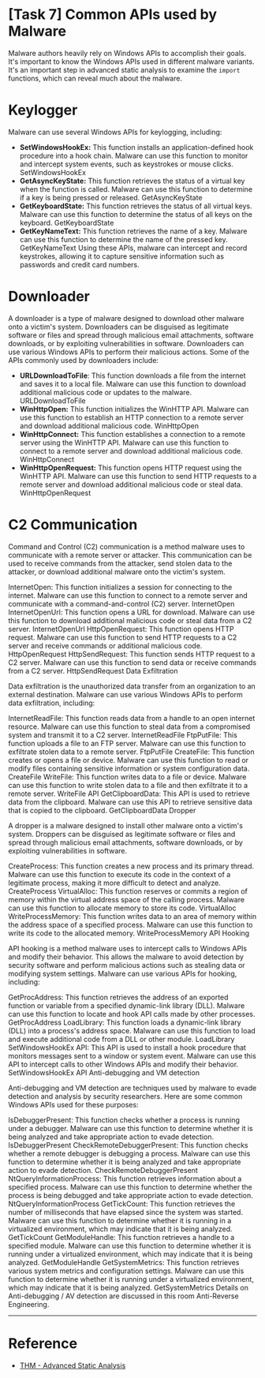 # [Task 7] Common APIs used by Malware
Malware authors heavily rely on Windows APIs to accomplish their goals. It's important to know the Windows APIs used in different malware variants. It's an important step in advanced static analysis to examine the `import` functions, which can reveal much about the malware.

# Keylogger

Malware can use several Windows APIs for keylogging, including:

- **SetWindowsHookEx:** This function installs an application-defined hook procedure into a hook chain. Malware can use this function to monitor and intercept system events, such as keystrokes or mouse clicks. SetWindowsHookEx
- **GetAsyncKeyState:** This function retrieves the status of a virtual key when the function is called. Malware can use this function to determine if a key is being pressed or released. GetAsyncKeyState
- **GetKeyboardState:** This function retrieves the status of all virtual keys. Malware can use this function to determine the status of all keys on the keyboard. GetKeyboardState
- **GetKeyNameText:** This function retrieves the name of a key. Malware can use this function to determine the name of the pressed key. GetKeyNameText
Using these APIs, malware can intercept and record keystrokes, allowing it to capture sensitive information such as passwords and credit card numbers.

# Downloader

A downloader is a type of malware designed to download other malware onto a victim's system. Downloaders can be disguised as legitimate software or files and spread through malicious email attachments, software downloads, or by exploiting vulnerabilities in software. Downloaders can use various Windows APIs to perform their malicious actions. Some of the APIs commonly used by downloaders include:

- **URLDownloadToFile**: This function downloads a file from the internet and saves it to a local file. Malware can use this function to download additional malicious code or updates to the malware. URLDownloadToFile
- **WinHttpOpen:** This function initializes the WinHTTP API. Malware can use this function to establish an HTTP connection to a remote server and download additional malicious code. WinHttpOpen
- **WinHttpConnect:** This function establishes a connection to a remote server using the WinHTTP API. Malware can use this function to connect to a remote server and download additional malicious code. WinHttpConnect
- **WinHttpOpenRequest:** This function opens HTTP request using the WinHTTP API. Malware can use this function to send HTTP requests to a remote server and download additional malicious code or steal data. WinHttpOpenRequest

# C2 Communication

Command and Control (C2) communication is a method malware uses to communicate with a remote server or attacker. This communication can be used to receive commands from the attacker, send stolen data to the attacker, or download additional malware onto the victim's system.

InternetOpen: This function initializes a session for connecting to the internet. Malware can use this function to connect to a remote server and communicate with a command-and-control (C2) server. InternetOpen
InternetOpenUrl: This function opens a URL for download. Malware can use this function to download additional malicious code or steal data from a C2 server. InternetOpenUrl
HttpOpenRequest: This function opens HTTP request. Malware can use this function to send HTTP requests to a C2 server and receive commands or additional malicious code. HttpOpenRequest
HttpSendRequest: This function sends HTTP request to a C2 server. Malware can use this function to send data or receive commands from a C2 server. HttpSendRequest
Data Exfiltration

Data exfiltration is the unauthorized data transfer from an organization to an external destination. Malware can use various Windows APIs to perform data exfiltration, including:

InternetReadFile: This function reads data from a handle to an open internet resource. Malware can use this function to steal data from a compromised system and transmit it to a C2 server. InternetReadFile
FtpPutFile: This function uploads a file to an FTP server. Malware can use this function to exfiltrate stolen data to a remote server. FtpPutFile
CreateFile: This function creates or opens a file or device. Malware can use this function to read or modify files containing sensitive information or system configuration data. CreateFile
WriteFile: This function writes data to a file or device. Malware can use this function to write stolen data to a file and then exfiltrate it to a remote server. WriteFile API
GetClipboardData: This API is used to retrieve data from the clipboard. Malware can use this API to retrieve sensitive data that is copied to the clipboard. GetClipboardData
Dropper

A dropper is a malware designed to install other malware onto a victim's system. Droppers can be disguised as legitimate software or files and spread through malicious email attachments, software downloads, or by exploiting vulnerabilities in software.

CreateProcess: This function creates a new process and its primary thread. Malware can use this function to execute its code in the context of a legitimate process, making it more difficult to detect and analyze. CreateProcess
VirtualAlloc: This function reserves or commits a region of memory within the virtual address space of the calling process. Malware can use this function to allocate memory to store its code. VirtualAlloc
WriteProcessMemory: This function writes data to an area of memory within the address space of a specified process. Malware can use this function to write its code to the allocated memory. WriteProcessMemory
API Hooking

API hooking is a method malware uses to intercept calls to Windows APIs and modify their behavior. This allows the malware to avoid detection by security software and perform malicious actions such as stealing data or modifying system settings. Malware can use various APIs for hooking, including:

GetProcAddress: This function retrieves the address of an exported function or variable from a specified dynamic-link library (DLL). Malware can use this function to locate and hook API calls made by other processes. GetProcAddress
LoadLibrary: This function loads a dynamic-link library (DLL) into a process's address space. Malware can use this function to load and execute additional code from a DLL or other module. LoadLibrary
SetWindowsHookEx API: This API is used to install a hook procedure that monitors messages sent to a window or system event. Malware can use this API to intercept calls to other Windows APIs and modify their behavior. SetWindowsHookEx API
Anti-debugging and VM detection

Anti-debugging and VM detection are techniques used by malware to evade detection and analysis by security researchers. Here are some common Windows APIs used for these purposes:

IsDebuggerPresent: This function checks whether a process is running under a debugger. Malware can use this function to determine whether it is being analyzed and take appropriate action to evade detection. IsDebuggerPresent
CheckRemoteDebuggerPresent: This function checks whether a remote debugger is debugging a process. Malware can use this function to determine whether it is being analyzed and take appropriate action to evade detection. CheckRemoteDebuggerPresent
NtQueryInformationProcess: This function retrieves information about a specified process. Malware can use this function to determine whether the process is being debugged and take appropriate action to evade detection. NtQueryInformationProcess
GetTickCount: This function retrieves the number of milliseconds that have elapsed since the system was started. Malware can use this function to determine whether it is running in a virtualized environment, which may indicate that it is being analyzed. GetTickCount
GetModuleHandle: This function retrieves a handle to a specified module. Malware can use this function to determine whether it is running under a virtualized environment, which may indicate that it is being analyzed. GetModuleHandle
GetSystemMetrics: This function retrieves various system metrics and configuration settings. Malware can use this function to determine whether it is running under a virtualized environment, which may indicate that it is being analyzed. GetSystemMetrics
Details on Anti-debugging / AV detection are discussed in this room Anti-Reverse Engineering.









---
# Reference
- [THM - Advanced Static Analysis](https://tryhackme.com/r/room/advancedstaticanalysis)